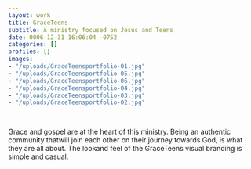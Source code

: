 ```yaml
---
layout: work
title: GraceTeens
subtitle: A ministry focused on Jesus and Teens
date: 0006-12-31 16:06:04 -0752
categories: []
profiles: []
images:
- "/uploads/GraceTeensportfolio-01.jpg"
- "/uploads/GraceTeensportfolio-05.jpg"
- "/uploads/GraceTeensportfolio-06.jpg"
- "/uploads/GraceTeensportfolio-04.jpg"
- "/uploads/GraceTeensportfolio-03.jpg"
- "/uploads/GraceTeensportfolio-02.jpg"

---
```

Grace and gospel are at the heart of this ministry. Being an authentic community thatwill join each other on their journey towards God, is what they are all about. The lookand feel of the GraceTeens visual branding is simple and casual.